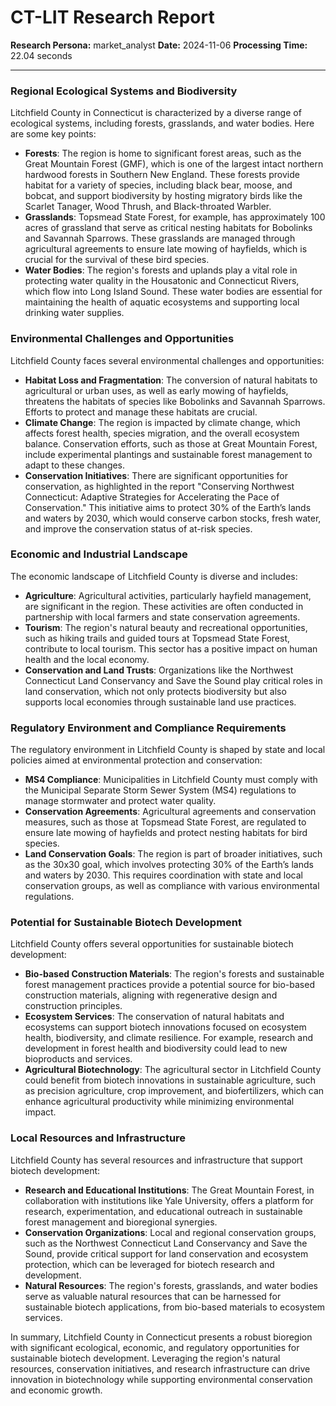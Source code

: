 # CT-LIT Research Report

**Research Persona:** market_analyst
**Date:** 2024-11-06
**Processing Time:** 22.04 seconds

---

### Regional Ecological Systems and Biodiversity

Litchfield County in Connecticut is characterized by a diverse range of ecological systems, including forests, grasslands, and water bodies. Here are some key points:

- **Forests**: The region is home to significant forest areas, such as the Great Mountain Forest (GMF), which is one of the largest intact northern hardwood forests in Southern New England. These forests provide habitat for a variety of species, including black bear, moose, and bobcat, and support biodiversity by hosting migratory birds like the Scarlet Tanager, Wood Thrush, and Black-throated Warbler.
- **Grasslands**: Topsmead State Forest, for example, has approximately 100 acres of grassland that serve as critical nesting habitats for Bobolinks and Savannah Sparrows. These grasslands are managed through agricultural agreements to ensure late mowing of hayfields, which is crucial for the survival of these bird species.
- **Water Bodies**: The region's forests and uplands play a vital role in protecting water quality in the Housatonic and Connecticut Rivers, which flow into Long Island Sound. These water bodies are essential for maintaining the health of aquatic ecosystems and supporting local drinking water supplies.

### Environmental Challenges and Opportunities

Litchfield County faces several environmental challenges and opportunities:

- **Habitat Loss and Fragmentation**: The conversion of natural habitats to agricultural or urban uses, as well as early mowing of hayfields, threatens the habitats of species like Bobolinks and Savannah Sparrows. Efforts to protect and manage these habitats are crucial.
- **Climate Change**: The region is impacted by climate change, which affects forest health, species migration, and the overall ecosystem balance. Conservation efforts, such as those at Great Mountain Forest, include experimental plantings and sustainable forest management to adapt to these changes.
- **Conservation Initiatives**: There are significant opportunities for conservation, as highlighted in the report "Conserving Northwest Connecticut: Adaptive Strategies for Accelerating the Pace of Conservation." This initiative aims to protect 30% of the Earth’s lands and waters by 2030, which would conserve carbon stocks, fresh water, and improve the conservation status of at-risk species.

### Economic and Industrial Landscape

The economic landscape of Litchfield County is diverse and includes:

- **Agriculture**: Agricultural activities, particularly hayfield management, are significant in the region. These activities are often conducted in partnership with local farmers and state conservation agreements.
- **Tourism**: The region's natural beauty and recreational opportunities, such as hiking trails and guided tours at Topsmead State Forest, contribute to local tourism. This sector has a positive impact on human health and the local economy.
- **Conservation and Land Trusts**: Organizations like the Northwest Connecticut Land Conservancy and Save the Sound play critical roles in land conservation, which not only protects biodiversity but also supports local economies through sustainable land use practices.

### Regulatory Environment and Compliance Requirements

The regulatory environment in Litchfield County is shaped by state and local policies aimed at environmental protection and conservation:

- **MS4 Compliance**: Municipalities in Litchfield County must comply with the Municipal Separate Storm Sewer System (MS4) regulations to manage stormwater and protect water quality.
- **Conservation Agreements**: Agricultural agreements and conservation measures, such as those at Topsmead State Forest, are regulated to ensure late mowing of hayfields and protect nesting habitats for bird species.
- **Land Conservation Goals**: The region is part of broader initiatives, such as the 30x30 goal, which involves protecting 30% of the Earth’s lands and waters by 2030. This requires coordination with state and local conservation groups, as well as compliance with various environmental regulations.

### Potential for Sustainable Biotech Development

Litchfield County offers several opportunities for sustainable biotech development:

- **Bio-based Construction Materials**: The region's forests and sustainable forest management practices provide a potential source for bio-based construction materials, aligning with regenerative design and construction principles.
- **Ecosystem Services**: The conservation of natural habitats and ecosystems can support biotech innovations focused on ecosystem health, biodiversity, and climate resilience. For example, research and development in forest health and biodiversity could lead to new bioproducts and services.
- **Agricultural Biotechnology**: The agricultural sector in Litchfield County could benefit from biotech innovations in sustainable agriculture, such as precision agriculture, crop improvement, and biofertilizers, which can enhance agricultural productivity while minimizing environmental impact.

### Local Resources and Infrastructure

Litchfield County has several resources and infrastructure that support biotech development:

- **Research and Educational Institutions**: The Great Mountain Forest, in collaboration with institutions like Yale University, offers a platform for research, experimentation, and educational outreach in sustainable forest management and bioregional synergies.
- **Conservation Organizations**: Local and regional conservation groups, such as the Northwest Connecticut Land Conservancy and Save the Sound, provide critical support for land conservation and ecosystem protection, which can be leveraged for biotech research and development.
- **Natural Resources**: The region's forests, grasslands, and water bodies serve as valuable natural resources that can be harnessed for sustainable biotech applications, from bio-based materials to ecosystem services.

In summary, Litchfield County in Connecticut presents a robust bioregion with significant ecological, economic, and regulatory opportunities for sustainable biotech development. Leveraging the region's natural resources, conservation initiatives, and research infrastructure can drive innovation in biotechnology while supporting environmental conservation and economic growth.
